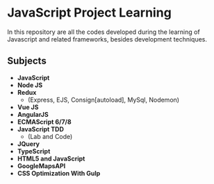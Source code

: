 # JavaScript Project Learning

In this repository are all the codes developed during the learning of Javascript and related frameworks, besides development techniques.

## Subjects

- **JavaScript**
- **Node JS**
- **Redux**
  - (Express, EJS, Consign[autoload], MySql, Nodemon)
- **Vue JS**
- **AngularJS**
- **ECMAScript 6/7/8**
- **JavaScript TDD**
  - (Lab and Code)
- **JQuery**
- **TypeScript**
- **HTML5 and JavaScript**
- **GoogleMapsAPI**
- **CSS Optimization With Gulp**
